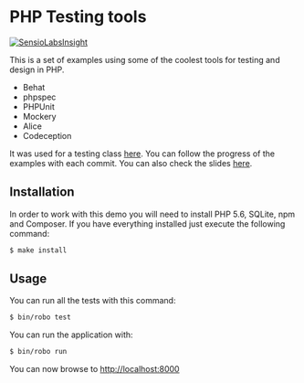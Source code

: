 # PHP Testing tools

[![SensioLabsInsight](https://insight.sensiolabs.com/projects/b1fa13fc-3d1b-4b48-8bb1-4f0bb64d8a5b/mini.png)](https://insight.sensiolabs.com/projects/b1fa13fc-3d1b-4b48-8bb1-4f0bb64d8a5b)

This is a set of examples using some of the coolest tools for testing and
design in PHP.

* Behat
* phpspec
* PHPUnit
* Mockery
* Alice
* Codeception

It was used for a testing class [here][1]. You can follow the progress of the
examples with each commit. You can also check the slides [here][2].

## Installation

In order to work with this demo you will need to install PHP 5.6, SQLite,
npm and Composer. If you have everything installed just execute the following
command:

```bash
$ make install
```

## Usage

You can run all the tests with this command:

```bash
$ bin/robo test
```

You can run the application with:

```bash
$ bin/robo run
```

You can now browse to [http://localhost:8000][3]

[1]: http://escuela.it/cursos/php-web-congress-2015/
[2]: http://bit.ly/php-testing-tools
[3]: http://localhost:8000
